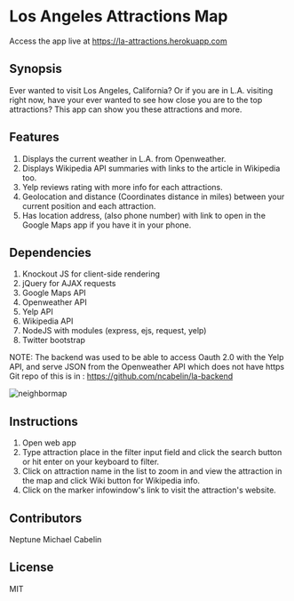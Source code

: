 # Los Angeles Attractions Map

Access the app live at https://la-attractions.herokuapp.com

## Synopsis

Ever wanted to visit Los Angeles, California? Or if you are in L.A. visiting right now, have your ever wanted to see how close you are to the top attractions? 
This app can show you these attractions and more.

## Features

1. Displays the current weather in L.A. from Openweather.
2. Displays Wikipedia API summaries with links to the article in Wikipedia too.
3. Yelp reviews rating with more info for each attractions.
4. Geolocation and distance (Coordinates distance in miles) between your current position and each attraction.
5. Has location address, (also phone number) with link to open in the Google Maps app if you have it in your phone.

## Dependencies
1. Knockout JS for client-side rendering
2. jQuery for AJAX requests
3. Google Maps API
4. Openweather API
5. Yelp API
6. Wikipedia API
7. NodeJS with modules (express, ejs, request, yelp)
8. Twitter bootstrap

NOTE: The backend was used to be able to access Oauth 2.0 with the Yelp API, and serve JSON from the Openweather API which does not have https
			Git repo of this is in : https://github.com/ncabelin/la-backend

![neighbormap](http://cabelin.com/losangelesattractions/images/screenshot2.jpg)

## Instructions

1. Open web app
2. Type attraction place in the filter input field and click the search button or hit enter on your keyboard to filter.
3. Click on attraction name in the list to zoom in and view the attraction in the map and click Wiki button for Wikipedia info.
4. Click on the marker infowindow's link to visit the attraction's website.

## Contributors

Neptune Michael Cabelin

## License

MIT
